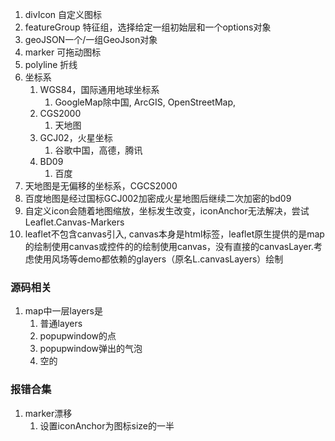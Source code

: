 1. divIcon 自定义图标
2. featureGroup 特征组，选择给定一组初始层和一个options对象
3. geoJSON一个/一组GeoJson对象
4. marker 可拖动图标
5. polyline 折线
6. 坐标系
   1. WGS84，国际通用地球坐标系
      1. GoogleMap除中国, ArcGIS, OpenStreetMap, 
   2. CGS2000
      1. 天地图
   3. GCJ02，火星坐标
      1. 谷歌中国，高德，腾讯
   1. BD09
      1. 百度
7. 天地图是无偏移的坐标系，CGCS2000 
8. 百度地图是经过国标GCJ002加密成火星地图后继续二次加密的bd09
9. 自定义icon会随着地图缩放，坐标发生改变，iconAnchor无法解决，尝试Leaflet.Canvas-Markers
10. leaflet不包含canvas引入, canvas本身是html标签，leaflet原生提供的是map的绘制使用canvas或控件的的绘制使用canvas，没有直接的canvasLayer.考虑使用风场等demo都依赖的glayers（原名L.canvasLayers）绘制

### 源码相关
1. map中一层layers是
   1. 普通layers
   2. popupwindow的点
   3. popupwindow弹出的气泡
   4. 空的

### 报错合集
1.  marker漂移
    1.  设置iconAnchor为图标size的一半
